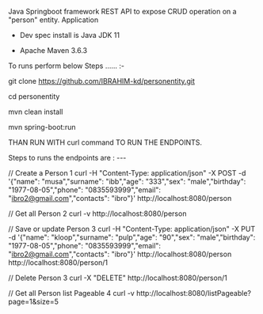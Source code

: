 Java Springboot framework REST API to expose CRUD operation on a "person" entity. Application

- Dev spec install is Java JDK 11

- Apache Maven 3.6.3

To runs perform below Steps ...... :- 

git clone https://github.com/IBRAHIM-kd/personentity.git

cd personentity

mvn clean install

mvn spring-boot:run


THAN RUN WITH curl command TO RUN THE ENDPOINTS.

Steps to runs the endpoints are : --- 

// Create a Person 
1  curl -H "Content-Type: application/json" -X POST -d '{"name": "musa","surname": "ibb","age": "333","sex": "male","birthday": "1977-08-05","phone": "0835593999","email": "ibro2@gmail.com","contacts": "ibro"}' http://localhost:8080/person


// Get all Person
2 curl  -v  http://localhost:8080/person


// Save or update Person
3   curl -H "Content-Type: application/json" -X PUT -d '{"name": "kloop","surname": "pulp","age": "90","sex": "male","birthday": "1977-08-05","phone": "0835593999","email": "ibro2@gmail.com","contacts": "ibro"}' http://localhost:8080/person
 http://localhost:8080/person/1


// Delete Person
3 curl -X "DELETE" http://localhost:8080/person/1


// Get all Person list Pageable 
4   curl -v  http://localhost:8080/listPageable?page=1&size=5



